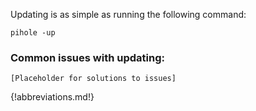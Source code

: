 Updating is as simple as running the following command:

`pihole -up`

### Common issues with updating:

`[Placeholder for solutions to issues]`

{!abbreviations.md!}
